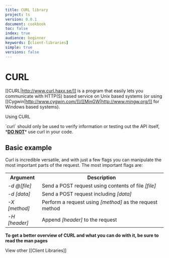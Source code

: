 ```yaml
---
title: CURL library
project: ts
version: 0.0.1
document: cookbook
toc: false
index: true
audience: beginner
keywords: [client-libraries]
simple: true
versions: false
---
```


# CURL

[[CURL|http://www.curl.haxx.se/]] is a program that easily lets you
communicate with HTTP(S) based service on Unix based systems (or using
[[Cygwin|http://www.cygwin.com/]]/[[MinGW|http://www.mingw.org/]]
for Windows based systems).

<div class="info">
 <div class="title">Using CURL</div>
 <p>
  `curl` should only be used to verify information or testing out the
   API itself, *<b><u>DO NOT</u></b>* use curl in your code.
 </p>
</div>

## Basic example

Curl is incredible versatile, and with just a few flags you can
manipulate the most important parts of the request. The most important
flags are:

<table>
 <tr>
  <th><b>Argument</b></th>
  <th><b>Description</b></th>
 </tr>
 <tr>
  <td><i>-d @[file]</i></td>
  <td>Send a POST request using contents of file <i>[file]</i></td>
 </tr>
 <tr>
  <td><i>-d [data]</i></td>
  <td>Send a POST request including <i>[data]</i></td>
 </tr>
 <tr>
  <td><i>-X [method]</i></td>
  <td>Perform a request using <i>[method]</i> as the request method</td>
 </tr>
 <tr>
  <td><i>-H [header]</i></td>
  <td>Append <i>[header]</i> to the request</td>
</table>


**To get a better overview of CURL and what you can do with it, be
sure to read the man pages**


View other [[Client Libraries]]
